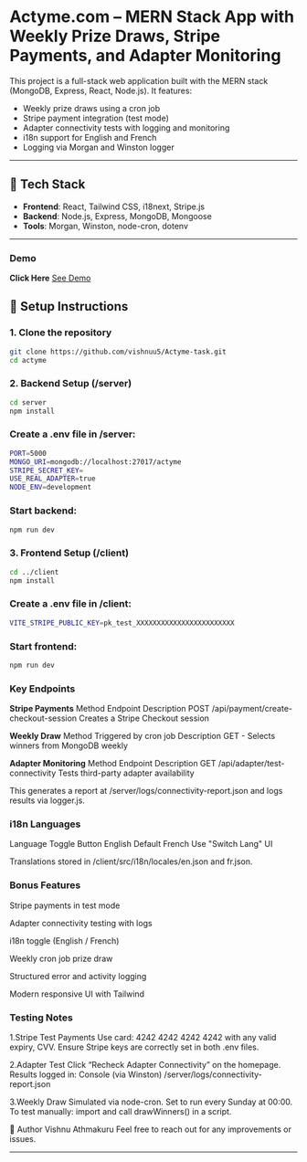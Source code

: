 # Actyme.com – MERN Stack App with Weekly Prize Draws, Stripe Payments, and Adapter Monitoring

This project is a full-stack web application built with the MERN stack (MongoDB, Express, React, Node.js). It features:

- Weekly prize draws using a cron job
- Stripe payment integration (test mode)
- Adapter connectivity tests with logging and monitoring
- i18n support for English and French
- Logging via Morgan and Winston logger

---

## 🔧 Tech Stack

- **Frontend**: React, Tailwind CSS, i18next, Stripe.js
- **Backend**: Node.js, Express, MongoDB, Mongoose
- **Tools**: Morgan, Winston, node-cron, dotenv

---

### Demo
**Click Here**
[See Demo](https://actyme-task.vercel.app)
## 🚀 Setup Instructions

### 1. Clone the repository

```bash
git clone https://github.com/vishnuu5/Actyme-task.git
cd actyme
```

### 2. Backend Setup (/server)

```bash
cd server
npm install
```

### Create a .env file in /server:

```bash
PORT=5000
MONGO_URI=mongodb://localhost:27017/actyme
STRIPE_SECRET_KEY=
USE_REAL_ADAPTER=true
NODE_ENV=development
```

### Start backend:

```bash
npm run dev
```

### 3. Frontend Setup (/client)

```bash
cd ../client
npm install
```

### Create a .env file in /client:

```bash
VITE_STRIPE_PUBLIC_KEY=pk_test_XXXXXXXXXXXXXXXXXXXXXXXX
```

### Start frontend:

```bash
npm run dev
```

### Key Endpoints

**Stripe Payments**
Method Endpoint Description
POST /api/payment/create-checkout-session Creates a Stripe Checkout session

**Weekly Draw**
Method Triggered by cron job Description
GET - Selects winners from MongoDB weekly

**Adapter Monitoring**
Method Endpoint Description
GET /api/adapter/test-connectivity Tests third-party adapter availability

This generates a report at /server/logs/connectivity-report.json and logs results via logger.js.

### i18n Languages

Language Toggle Button
English Default
French Use "Switch Lang" UI

Translations stored in /client/src/i18n/locales/en.json and fr.json.

### Bonus Features

Stripe payments in test mode

Adapter connectivity testing with logs

i18n toggle (English / French)

Weekly cron job prize draw

Structured error and activity logging

Modern responsive UI with Tailwind

### Testing Notes

1.Stripe Test Payments
Use card: 4242 4242 4242 4242 with any valid expiry, CVV.
Ensure Stripe keys are correctly set in both .env files.

2.Adapter Test
Click “Recheck Adapter Connectivity” on the homepage.
Results logged in:
Console (via Winston)
/server/logs/connectivity-report.json

3.Weekly Draw
Simulated via node-cron. Set to run every Sunday at 00:00.
To test manually: import and call drawWinners() in a script.

🧠 Author
Vishnu Athmakuru
Feel free to reach out for any improvements or issues.

---
